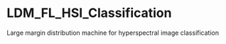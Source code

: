 # LDM_FL_HSI_Classification
Large margin distribution machine for hyperspectral image classification

